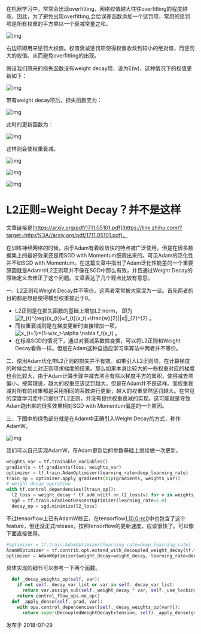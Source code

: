 在机器学习中，常常会出现overfitting，网络权值越大往往overfitting的程度越高，因此，为了避免出现overfitting,会给误差函数添加一个惩罚项，常用的惩罚项是所有权重的平方乘以一个衰减常量之和。

![img](https://img-blog.csdn.net/20170322092158987?watermark/2/text/aHR0cDovL2Jsb2cuY3Nkbi5uZXQvcXFfMTk5MTgzNzM=/font/5a6L5L2T/fontsize/400/fill/I0JBQkFCMA==/dissolve/70/gravity/Center)



右边项即用来惩罚大权值。权值衰减惩罚项使得权值收敛到较小的绝对值，而惩罚大的权值。从而避免overfitting的出现。



假设我们原来的损失函数没有weight decay项，设为E(w)，这种情况下的权值更新如下：

![img](https://img-blog.csdn.net/20170322093341992?watermark/2/text/aHR0cDovL2Jsb2cuY3Nkbi5uZXQvcXFfMTk5MTgzNzM=/font/5a6L5L2T/fontsize/400/fill/I0JBQkFCMA==/dissolve/70/gravity/Center)

带有weight decay项后，损失函数变为：

![img](https://img-blog.csdn.net/20170322093439165?watermark/2/text/aHR0cDovL2Jsb2cuY3Nkbi5uZXQvcXFfMTk5MTgzNzM=/font/5a6L5L2T/fontsize/400/fill/I0JBQkFCMA==/dissolve/70/gravity/Center)

此时的更新函数为：

![img](https://img-blog.csdn.net/20170322093534730?watermark/2/text/aHR0cDovL2Jsb2cuY3Nkbi5uZXQvcXFfMTk5MTgzNzM=/font/5a6L5L2T/fontsize/400/fill/I0JBQkFCMA==/dissolve/70/gravity/Center)

这样则会使权重衰减。



![img](https://img-blog.csdn.net/20170322093804916?watermark/2/text/aHR0cDovL2Jsb2cuY3Nkbi5uZXQvcXFfMTk5MTgzNzM=/font/5a6L5L2T/fontsize/400/fill/I0JBQkFCMA==/dissolve/70/gravity/Center)

![img](https://img-blog.csdn.net/20170322093826593?watermark/2/text/aHR0cDovL2Jsb2cuY3Nkbi5uZXQvcXFfMTk5MTgzNzM=/font/5a6L5L2T/fontsize/400/fill/I0JBQkFCMA==/dissolve/70/gravity/Center)

![img](https://img-blog.csdn.net/20170322093849198?watermark/2/text/aHR0cDovL2Jsb2cuY3Nkbi5uZXQvcXFfMTk5MTgzNzM=/font/5a6L5L2T/fontsize/400/fill/I0JBQkFCMA==/dissolve/70/gravity/Center)

# L2正则=Weight Decay？并不是这样

文章链接是[https://arxiv.org/pdf/1711.05101.pdf](https://link.zhihu.com/?target=https%3A//arxiv.org/pdf/1711.05101.pdf)。

在训练神经网络的时候，由于Adam有着收敛快的特点被广泛使用。但是在很多数据集上的最好效果还是用SGD with Momentum细调出来的。可见Adam的泛化性并不如SGD with Momentum。在这篇文章中指出了Adam泛化性能差的一个重要原因就是Adam中L2正则项并不像在SGD中那么有效，并且通过Weight Decay的原始定义去修正了这个问题。文章表达了几个观点比较有意思。

一、L2正则和Weight Decay并不等价。这两者常常被大家混为一谈。首先两者的目的都是想是使得模型权重接近于0。

- L2正则是在损失函数的基础上增加L2 norm， 即为![f_{t}^{reg}(x_{t})=f_{t}(x_t)+\frac{w}{2}||x||_{2}^{2}](https://www.zhihu.com/equation?tex=f_%7Bt%7D%5E%7Breg%7D%28x_%7Bt%7D%29%3Df_%7Bt%7D%28x_t%29%2B%5Cfrac%7Bw%7D%7B2%7D%7C%7Cx%7C%7C_%7B2%7D%5E%7B2%7D) 。
- 而权重衰减则是在梯度更新时直接增加一项， ![x_{t+1}=(1-w)x_t-\alpha \nabla f_t(x_t) ](https://www.zhihu.com/equation?tex=x_%7Bt%2B1%7D%3D%281-w%29x_t-%5Calpha+%5Cnabla+f_t%28x_t%29+) 。
- 在标准SGD的情况下，通过对衰减系数做变换，可以将L2正则和Weight Decay看做一样。但是在Adam这种自适应学习率算法中两者并不等价。

二、使用Adam优化带L2正则的损失并不有效。如果引入L2正则项，在计算梯度的时候会加上对正则项求梯度的结果。那么如果本身比较大的一些权重对应的梯度也会比较大，由于Adam计算步骤中减去项会有除以梯度平方的累积，使得减去项偏小。按常理说，越大的权重应该惩罚越大，但是在Adam并不是这样。而权重衰减对所有的权重都是采用相同的系数进行更新，越大的权重显然惩罚越大。在常见的深度学习库中只提供了L2正则，并没有提供权重衰减的实现。这可能就是导致Adam跑出来的很多效果相对SGD with Momentum偏差的一个原因。

三、下图中的绿色部分就是在Adam中正确引入Weight Decay的方式，称作AdamW。

![img](https://pic1.zhimg.com/80/v2-411fcb8b515ba506e1e8abd0c0bee134_hd.jpg)



我们可以自己实现AdamW，在Adam更新后的参数基础上继续做一次更新。

```python
weights_var = tf.trainable_variables()
gradients = tf.gradients(loss, weights_var)
optimizer = tf.train.AdamOptimizer(learning_rate=deep_learning_rate)
train_op = optimizer.apply_gradients(zip(gradients, weights_var))
# weight decay operation
with tf.control_dependencies([train_op]):
  l2_loss = weight_decay * tf.add_n([tf.nn.l2_loss(v) for v in weights_var])
  sgd = tf.train.GradientDescentOptimizer(learning_rate=1.0)
  decay_op = sgd.minimize(l2_loss)
```

不过tensorflow上已有AdamW修正，在tensorflow[1.10.0-rc0](https://link.zhihu.com/?target=https%3A//github.com/tensorflow/tensorflow/releases/tag/v1.10.0-rc0)中也包含了这个feature，但还没正式release，按照tensorflow的更新速度，应该很快了。可以像下面直接使用。

```python
#optimizer = tf.train.AdamOptimizer(learning_rate=deep_learning_rate)
AdamWOptimizer = tf.contrib.opt.extend_with_decoupled_weight_decay(tf.train.AdamOptimizer)
optimizer = AdamWOptimizer(weight_decay=weight_decay, learning_rate=deep_learning_rate)
```

具体实现的细节可以参考一下两个函数。

```python
  def _decay_weights_op(self, var):
    if not self._decay_var_list or var in self._decay_var_list:
      return var.assign_sub(self._weight_decay * var, self._use_locking)
    return control_flow_ops.no_op()
  def _apply_dense(self, grad, var):
    with ops.control_dependencies([self._decay_weights_op(var)]):
      return super(DecoupledWeightDecayExtension, self)._apply_dense(grad, var)
```



发布于 2018-07-29